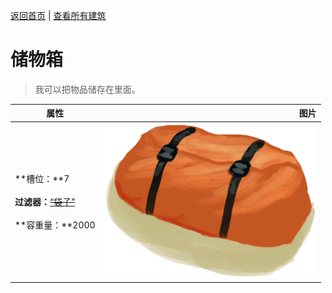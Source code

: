 [返回首页](index.md)   |  [查看所有建筑](building.md)
# 储物箱  
> 我可以把物品储存在里面。  
  
  属性  |   图片   
 ----  |  ----:   
 **槽位：**7<br><br>**过滤器：**~~[“袋子”](tag_Bag.md)~~<br><br>**容重量：**2000  |  ![](Sprite/ContainerBag.png)   
  
